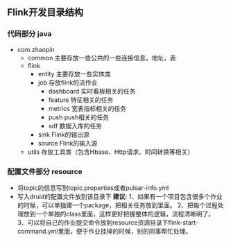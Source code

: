 ## Flink开发目录结构
### 代码部分 java
 * com.zhaopin
     * common 主要存放一些公共的一些连接信息，地址，表
     * flink
	 	* entity 主要存放一些实体类
	 	* job 存放flink的流作业
			 * dashboard  实时看板相关的任务
			 * feature 特征相关的任务
			 * metrics 宽表指标相关的任务
			 * push push相关的任务
			 * sdf 数据入库的任务
	 	* sink Flink的输出源 
	 	* source Flink的输入源 
	 * utils 存放工具类（包含Hbase、Http请求、时间转换等相关）
### 配置文件部分 resource
 * 将topic的信息写到topic.properties或者pulsar-info.yml
 * 写入druid的配置文件放到该目录下
**建议:**
    1、如果有一个项目包含很多个作业的时候，可以单独建一个package，把相关任务放到里面。
    2、把每个过程处理放到一个单独的class里面，这样更好把握整体的逻辑，流程清晰明了。
    3、可以将自己的作业提交命令放到resource资源目录下flink-start-command.yml里面，便于作业挂掉的时候，别的同事帮忙处理。
		
